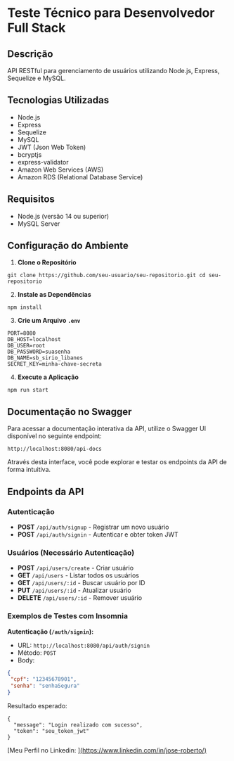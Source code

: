 # Teste Técnico para Desenvolvedor Full Stack

## Descrição
API RESTful para gerenciamento de usuários utilizando Node.js, Express, Sequelize e MySQL.

## Tecnologias Utilizadas
- Node.js
- Express
- Sequelize
- MySQL
- JWT (Json Web Token)
- bcryptjs
- express-validator
- Amazon Web Services (AWS)
 - Amazon RDS (Relational Database Service)

## Requisitos
- Node.js (versão 14 ou superior)
- MySQL Server

## Configuração do Ambiente

1. **Clone o Repositório**
```
git clone https://github.com/seu-usuario/seu-repositorio.git cd seu-repositorio
```

2. **Instale as Dependências**
```
npm install
```

3. **Crie um Arquivo `.env`**
```
PORT=8080 
DB_HOST=localhost 
DB_USER=root 
DB_PASSWORD=suasenha 
DB_NAME=sb_sirio_libanes 
SECRET_KEY=minha-chave-secreta
```
4. **Execute a Aplicação**
```
npm run start
```
## Documentação no Swagger
Para acessar a documentação interativa da API, utilize o Swagger UI disponível no seguinte endpoint:
```
http://localhost:8080/api-docs
```
Através desta interface, você pode explorar e testar os endpoints da API de forma intuitiva.


## Endpoints da API

### Autenticação
- **POST** `/api/auth/signup` - Registrar um novo usuário
- **POST** `/api/auth/signin` - Autenticar e obter token JWT

### Usuários (Necessário Autenticação)
- **POST** `/api/users/create` - Criar usuário
- **GET** `/api/users` - Listar todos os usuários
- **GET** `/api/users/:id` - Buscar usuário por ID
- **PUT** `/api/users/:id` - Atualizar usuário
- **DELETE** `/api/users/:id` - Remover usuário

### Exemplos de Testes com Insomnia

**Autenticação (`/auth/signin`):**

- URL: `http://localhost:8080/api/auth/signin`
- Método: `POST`
- Body:
```json
{
 "cpf": "12345678901",
 "senha": "senhaSegura"
}
```

Resultado esperado:
```
{
  "message": "Login realizado com sucesso",
  "token": "seu_token_jwt"
}
```
[Meu Perfil no Linkedin: ][(https://www.linkedin.com/in/jose-roberto/)](https://www.linkedin.com/in/jos%C3%A9-roberto-dev/)



